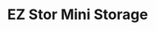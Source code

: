 ---
title: "EZ Stor Mini Storage"
url: /peoria/ez-stor-mini-storage-north-98th-avenue/
shop: Mieten
---